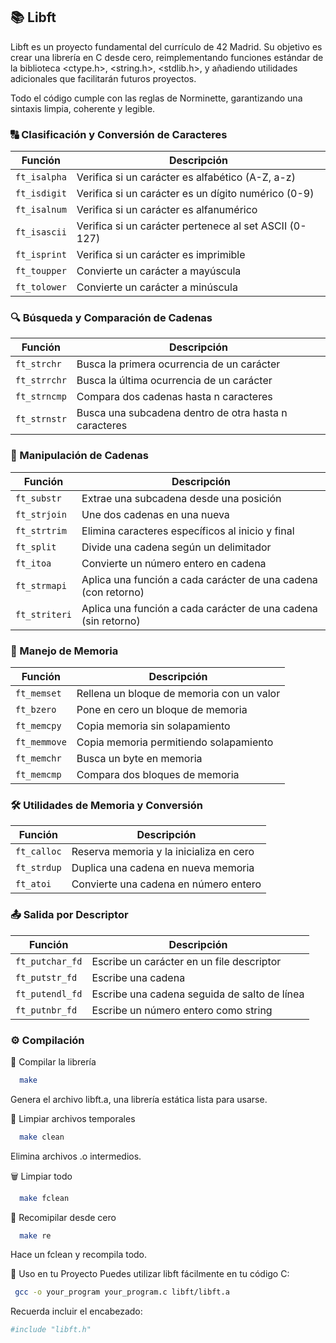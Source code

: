 
## 📚 Libft

Libft es un proyecto fundamental del currículo de 42 Madrid. Su objetivo es crear una librería en C desde cero, reimplementando funciones estándar de la biblioteca <ctype.h>, <string.h>, <stdlib.h>, y añadiendo utilidades adicionales que facilitarán futuros proyectos.

Todo el código cumple con las reglas de Norminette, garantizando una sintaxis limpia, coherente y legible.

### 🔠 Clasificación y Conversión de Caracteres

| Función        | Descripción                                             |
|----------------|---------------------------------------------------------|
| `ft_isalpha`   | Verifica si un carácter es alfabético (A-Z, a-z)       |
| `ft_isdigit`   | Verifica si un carácter es un dígito numérico (0-9)    |
| `ft_isalnum`   | Verifica si un carácter es alfanumérico                |
| `ft_isascii`   | Verifica si un carácter pertenece al set ASCII (0-127) |
| `ft_isprint`   | Verifica si un carácter es imprimible                  |
| `ft_toupper`   | Convierte un carácter a mayúscula                      |
| `ft_tolower`   | Convierte un carácter a minúscula                      |

### 🔍 Búsqueda y Comparación de Cadenas

| Función         | Descripción                                                           |
|-----------------|-----------------------------------------------------------------------|
| `ft_strchr`     | Busca la primera ocurrencia de un carácter                            |
| `ft_strrchr`    | Busca la última ocurrencia de un carácter                             |
| `ft_strncmp`    | Compara dos cadenas hasta n caracteres                                |
| `ft_strnstr`    | Busca una subcadena dentro de otra hasta n caracteres                 |

### 🧵 Manipulación de Cadenas
| Función         | Descripción                                                             |
|-----------------|-------------------------------------------------------------------------|
| `ft_substr`     | Extrae una subcadena desde una posición                                 |
| `ft_strjoin`    | Une dos cadenas en una nueva                                            |
| `ft_strtrim`    | Elimina caracteres específicos al inicio y final                        |
| `ft_split`      | Divide una cadena según un delimitador                                  |
| `ft_itoa`       | Convierte un número entero en cadena                                    |
| `ft_strmapi`    | Aplica una función a cada carácter de una cadena (con retorno)          |
| `ft_striteri`   | Aplica una función a cada carácter de una cadena (sin retorno)          |


### 💾 Manejo de Memoria
| Función         | Descripción                                                   |
|-----------------|---------------------------------------------------------------|
| `ft_memset`     | Rellena un bloque de memoria con un valor                     |
| `ft_bzero`      | Pone en cero un bloque de memoria                             |
| `ft_memcpy`     | Copia memoria sin solapamiento                                |
| `ft_memmove`    | Copia memoria permitiendo solapamiento                        |
| `ft_memchr`     | Busca un byte en memoria                                      |
| `ft_memcmp`     | Compara dos bloques de memoria                                |


### 🛠️ Utilidades de Memoria y Conversión

| Función         | Descripción                                                |
|-----------------|------------------------------------------------------------|
| `ft_calloc`     | Reserva memoria y la inicializa en cero                    |
| `ft_strdup`     | Duplica una cadena en nueva memoria                        |
| `ft_atoi`       | Convierte una cadena en número entero                      |

### 📤 Salida por Descriptor

| Función         | Descripción                                                  |
|-----------------|--------------------------------------------------------------|
| `ft_putchar_fd` | Escribe un carácter en un file descriptor                    |
| `ft_putstr_fd`  | Escribe una cadena                                           |
| `ft_putendl_fd` | Escribe una cadena seguida de salto de línea                 |
| `ft_putnbr_fd`  | Escribe un número entero como string                         |

### ⚙️ Compilación

🔧 Compilar la librería

```bash
  make
```
Genera el archivo libft.a, una librería estática lista para usarse.

🧹 Limpiar archivos temporales

```bash
  make clean
```
Elimina archivos .o intermedios.

🗑️ Limpiar todo
```bash
  make fclean
```

🔄 Recomipilar desde cero
```bash
  make re
```
Hace un fclean y recompila todo.

🧪 Uso en tu Proyecto
Puedes utilizar libft fácilmente en tu código C:

```bash
 gcc -o your_program your_program.c libft/libft.a
```
Recuerda incluir el encabezado:

```bash
#include "libft.h"
```
